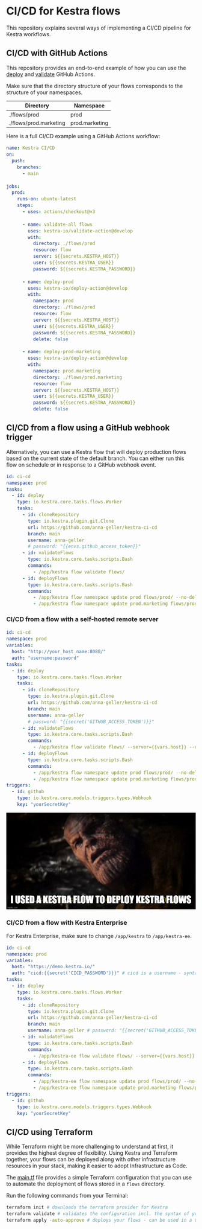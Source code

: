 # CI/CD for Kestra flows

This repository explains several ways of implementing a CI/CD pipeline for Kestra workflows.

## CI/CD with GitHub Actions

This repository provides an end-to-end example of how you can use the [deploy](https://github.com/marketplace/actions/kestra-deploy-action) and [validate](https://github.com/marketplace/actions/kestra-validate-action) GitHub Actions. 

Make sure that the directory structure of your flows corresponds to the structure of your namespaces.

| Directory              | Namespace      |
| ---------------------- | -------------- |
| ./flows/prod           | prod           |
| ./flows/prod.marketing | prod.marketing |


Here is a full CI/CD example using a GitHub Actions workflow:

```yaml
name: Kestra CI/CD
on: 
  push:
    branches:
      - main

jobs:
  prod:
    runs-on: ubuntu-latest
    steps:
      - uses: actions/checkout@v3
      
      - name: validate-all flows
        uses: kestra-io/validate-action@develop
        with:
          directory: ./flows/prod
          resource: flow
          server: ${{secrets.KESTRA_HOST}}
          user: ${{secrets.KESTRA_USER}}
          password: ${{secrets.KESTRA_PASSWORD}}
      
      - name: deploy-prod
        uses: kestra-io/deploy-action@develop
        with:
          namespace: prod
          directory: ./flows/prod
          resource: flow
          server: ${{secrets.KESTRA_HOST}}
          user: ${{secrets.KESTRA_USER}}
          password: ${{secrets.KESTRA_PASSWORD}}
          delete: false
      
      - name: deploy-prod-marketing
        uses: kestra-io/deploy-action@develop
        with:
          namespace: prod.marketing
          directory: ./flows/prod.marketing
          resource: flow
          server: ${{secrets.KESTRA_HOST}}
          user: ${{secrets.KESTRA_USER}}
          password: ${{secrets.KESTRA_PASSWORD}}
          delete: false
```


## CI/CD from a flow using a GitHub webhook trigger

Alternatively, you can use a Kestra flow that will deploy production flows based on the current state of the default branch. You can either run this flow on schedule or in response to a GitHub webhook event.

```yaml
id: ci-cd
namespace: prod
tasks:
  - id: deploy
    type: io.kestra.core.tasks.flows.Worker
    tasks:
      - id: cloneRepository
        type: io.kestra.plugin.git.Clone
        url: https://github.com/anna-geller/kestra-ci-cd
        branch: main
        username: anna-geller
        # password: "{{envs.github_access_token}}"
      - id: validateFlows
        type: io.kestra.core.tasks.scripts.Bash
        commands:
          - /app/kestra flow validate flows/ 
      - id: deployFlows
        type: io.kestra.core.tasks.scripts.Bash
        commands:
          - /app/kestra flow namespace update prod flows/prod/ --no-delete 
          - /app/kestra flow namespace update prod.marketing flows/prod.marketing/ --no-delete
```

### CI/CD from a flow with a self-hosted remote server

```yaml
id: ci-cd
namespace: prod
variables:
  host: "http://your_host_name:8080/" 
  auth: "username:password"
tasks:
  - id: deploy
    type: io.kestra.core.tasks.flows.Worker
    tasks:
      - id: cloneRepository
        type: io.kestra.plugin.git.Clone
        url: https://github.com/anna-geller/kestra-ci-cd
        branch: main
        username: anna-geller 
        # password: "{{secret('GITHUB_ACCESS_TOKEN')}}"
      - id: validateFlows
        type: io.kestra.core.tasks.scripts.Bash
        commands:
          - /app/kestra flow validate flows/ --server={{vars.host}} --user={{vars.auth}}
      - id: deployFlows
        type: io.kestra.core.tasks.scripts.Bash
        commands:
          - /app/kestra flow namespace update prod flows/prod/ --no-delete --server={{vars.host}} --user={{vars.auth}}
          - /app/kestra flow namespace update prod.marketing flows/prod.marketing/ --no-delete --server={{vars.host}} --user={{vars.auth}}
triggers:
  - id: github
    type: io.kestra.core.models.triggers.types.Webhook
    key: "yourSecretKey"
```

![meme](docs/meme.jpg)


### CI/CD from a flow with Kestra Enterprise

For Kestra Enterprise, make sure to change `/app/kestra` to `/app/kestra-ee`.

```yaml
id: ci-cd
namespace: prod
variables:
  host: "https://demo.kestra.io/"
  auth: "cicd:{{secret('CICD_PASSWORD')}}" # cicd is a username - syntax is username:password
tasks:
  - id: deploy
    type: io.kestra.core.tasks.flows.Worker
    tasks:
      - id: cloneRepository
        type: io.kestra.plugin.git.Clone
        url: https://github.com/anna-geller/kestra-ci-cd
        branch: main
        username: anna-geller # password: "{{secret('GITHUB_ACCESS_TOKEN')}}"
      - id: validateFlows
        type: io.kestra.core.tasks.scripts.Bash
        commands:
          - /app/kestra-ee flow validate flows/ --server={{vars.host}} --user={{vars.auth}}
      - id: deployFlows
        type: io.kestra.core.tasks.scripts.Bash
        commands:
          - /app/kestra-ee flow namespace update prod flows/prod/ --no-delete --server={{vars.host}} --user={{vars.auth}}
          - /app/kestra-ee flow namespace update prod.marketing flows/prod.marketing/ --no-delete --server={{vars.host}} --user={{vars.auth}}
triggers:
  - id: github
    type: io.kestra.core.models.triggers.types.Webhook
    key: "yourSecretKey"
```

## CI/CD using Terraform

While Terraform might be more challenging to understand at first, it provides the highest degree of flexibility. Using Kestra and Terraform together, your flows can be deployed along with other infrastructure resources in your stack, making it easier to adopt Infrastructure as Code.

The [main.tf](main.tf) file provides a simple Terraform configuration that you can use to automate the deployment of flows stored in a `flows` directory.

Run the following commands from your Terminal:

```bash
terraform init # downloads the terraform provider for Kestra
terraform validate # validates the configuration incl. the syntax of your flows
terraform apply -auto-approve # deploys your flows - can be used in a CI/CD process
```
